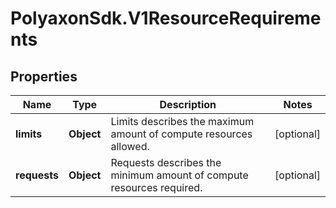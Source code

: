 # PolyaxonSdk.V1ResourceRequirements

## Properties
Name | Type | Description | Notes
------------ | ------------- | ------------- | -------------
**limits** | **Object** | Limits describes the maximum amount of compute resources allowed. | [optional] 
**requests** | **Object** | Requests describes the minimum amount of compute resources required. | [optional] 



